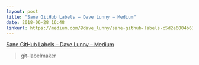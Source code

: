 ```yaml
---
layout: post
title: "Sane GitHub Labels – Dave Lunny – Medium"
date: 2018-06-28 16:48
linkurl: https://medium.com/@dave_lunny/sane-github-labels-c5d2e6004b63
---
```


[Sane GitHub Labels – Dave Lunny – Medium](https://medium.com/@dave_lunny/sane-github-labels-c5d2e6004b63)

> git-labelmaker